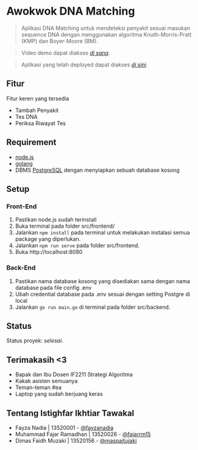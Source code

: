 # Awokwok DNA Matching
> Aplikasi DNA Matching untuk mendeteksi penyakit sesuai masukan sequence DNA dengan menggunakan algoritma Knuth-Morris-Pratt (KMP) dan Boyer-Moore (BM).

> Video demo dapat diakses [_di sana_](https://youtu.be/Wtx9P_odyN4).

> Aplikasi yang telah deployed dapat diakses [_di sini_](https://awokwok-dna-matching.herokuapp.com/).

## Fitur
Fitur keren yang tersedia
- Tambah Penyakit
- Tes DNA
- Periksa Riwayat Tes

## Requirement
- [node.js](https://nodejs.org/en/)
- [golang](https://go.dev/)
- DBMS [PostgreSQL](https://www.postgresql.org/) dengan menyiapkan sebuah database kosong

## Setup
### Front-End
1. Pastikan node.js sudah terinstall
2. Buka terminal pada folder src/frontend/
3. Jalankan `npm install` pada terminal untuk melakukan instalasi semua package yang diperlukan.
4. Jalankan `npm run serve` pada folder src/frontend.
5. Buka http://localhost:8080

### Back-End
1. Pastikan nama database kosong yang disediakan sama dengan nama database pada file config .env
2. Ubah credential database pada .env sesuai dengan setting Postgre di local 
3. Jalankan `go run main.go` di terminal pada folder src/backend.


## Status
Status proyek: _selesai_. 

## Terimakasih <3
- Bapak dan Ibu Dosen IF2211 Strategi Algoritma
- Kakak asisten semuanya
- Teman-teman #ea
- Laptop yang sudah berjuang keras

## Tentang Istighfar Ikhtiar Tawakal
- Fayza Nadia | 13520001 - [@fayzanadia](https://github.com/fayzanadia)
- Muhammad Fajar Ramadhan | 13520026 - [@fajarrm15](https://github.com/fajarrm15)
- Dimas Faidh Muzaki | 13520156 - [@maspaitujaki](https://github.com/maspaitujaki)